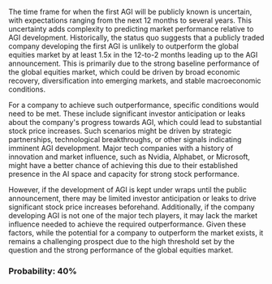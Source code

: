 The time frame for when the first AGI will be publicly known is uncertain, with expectations ranging from the next 12 months to several years. This uncertainty adds complexity to predicting market performance relative to AGI development. Historically, the status quo suggests that a publicly traded company developing the first AGI is unlikely to outperform the global equities market by at least 1.5x in the 12-to-2 months leading up to the AGI announcement. This is primarily due to the strong baseline performance of the global equities market, which could be driven by broad economic recovery, diversification into emerging markets, and stable macroeconomic conditions.

For a company to achieve such outperformance, specific conditions would need to be met. These include significant investor anticipation or leaks about the company's progress towards AGI, which could lead to substantial stock price increases. Such scenarios might be driven by strategic partnerships, technological breakthroughs, or other signals indicating imminent AGI development. Major tech companies with a history of innovation and market influence, such as Nvidia, Alphabet, or Microsoft, might have a better chance of achieving this due to their established presence in the AI space and capacity for strong stock performance.

However, if the development of AGI is kept under wraps until the public announcement, there may be limited investor anticipation or leaks to drive significant stock price increases beforehand. Additionally, if the company developing AGI is not one of the major tech players, it may lack the market influence needed to achieve the required outperformance. Given these factors, while the potential for a company to outperform the market exists, it remains a challenging prospect due to the high threshold set by the question and the strong performance of the global equities market.

### Probability: 40%